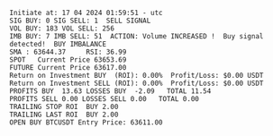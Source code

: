     Initiate at: 17 04 2024 01:59:51 - utc
    SIG BUY: 0 SIG SELL: 1  SELL SIGNAL
    VOL BUY: 183 VOL SELL: 256
    IMB BUY: 7 IMB SELL: 51  ACTION: Volume INCREASED !  Buy signal detected!  BUY IMBALANCE
    SMA : 63644.37     RSI: 36.99
    SPOT   Current Price 63653.69
    FUTURE Current Price 63617.00
    Return on Investment BUY  (ROI): 0.00%  Profit/Loss: $0.00 USDT
    Return on Investment SELL (ROI): 0.00%  Profit/Loss: $0.00 USDT
    PROFITS BUY  13.63 LOSSES BUY  -2.09   TOTAL 11.54
    PROFITS SELL 0.00 LOSSES SELL 0.00   TOTAL 0.00
    TRAILING STOP ROI  BUY 2.00
    TRAILING LAST ROI  BUY 2.00
    OPEN BUY BTCUSDT Entry Price: 63611.00
